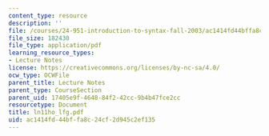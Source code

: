 ```yaml
---
content_type: resource
description: ''
file: /courses/24-951-introduction-to-syntax-fall-2003/ac1414fd44bffa8c24cf2d945c2ef135_ln11ho_lfg.pdf
file_size: 182430
file_type: application/pdf
learning_resource_types:
- Lecture Notes
license: https://creativecommons.org/licenses/by-nc-sa/4.0/
ocw_type: OCWFile
parent_title: Lecture Notes
parent_type: CourseSection
parent_uid: 17405e9f-4648-84f2-42cc-9b4b47fce2cc
resourcetype: Document
title: ln11ho_lfg.pdf
uid: ac1414fd-44bf-fa8c-24cf-2d945c2ef135
---
```

